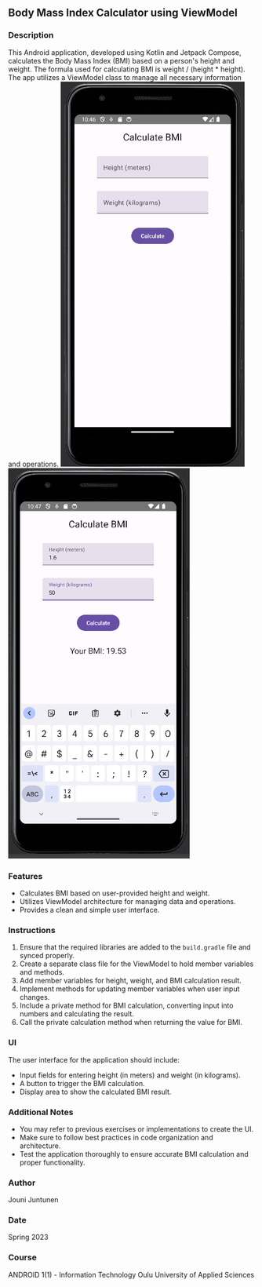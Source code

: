 ## Body Mass Index Calculator using ViewModel

### Description
This Android application, developed using Kotlin and Jetpack Compose, calculates the Body Mass Index (BMI) based on a person's height and weight. The formula used for calculating BMI is weight / (height * height). The app utilizes a ViewModel class to manage all necessary information and operations.
![Screenshot](ScreenshotBMIViewModel1.png)
![Screenshot](ScreenshotBMIViewModel2.png)

### Features
- Calculates BMI based on user-provided height and weight.
- Utilizes ViewModel architecture for managing data and operations.
- Provides a clean and simple user interface.

### Instructions
1. Ensure that the required libraries are added to the `build.gradle` file and synced properly.
2. Create a separate class file for the ViewModel to hold member variables and methods.
3. Add member variables for height, weight, and BMI calculation result.
4. Implement methods for updating member variables when user input changes.
5. Include a private method for BMI calculation, converting input into numbers and calculating the result.
6. Call the private calculation method when returning the value for BMI.

### UI
The user interface for the application should include:
- Input fields for entering height (in meters) and weight (in kilograms).
- A button to trigger the BMI calculation.
- Display area to show the calculated BMI result.

### Additional Notes
- You may refer to previous exercises or implementations to create the UI.
- Make sure to follow best practices in code organization and architecture.
- Test the application thoroughly to ensure accurate BMI calculation and proper functionality.

### Author
Jouni Juntunen

### Date
Spring 2023

### Course
ANDROID 1(1) - Information Technology
Oulu University of Applied Sciences
